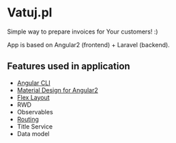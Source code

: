 # Vatuj.pl
Simple way to prepare invoices for Your customers! :)

App is based on Angular2 (frontend) + Laravel (backend).

## Features used in application
* [Angular CLI](https://github.com/angular/angular-cli)
* [Material Design for Angular2](http://material.angular.io)
* [Flex Layout](https://github.com/angular/flex-layout)
* RWD
* Observables
* [Routing](https://angular.io/docs/ts/latest/guide/router.html)
* Title Service
* Data model